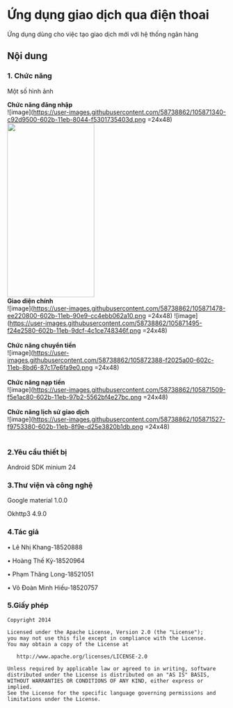 # Ứng dụng giao dịch qua điện thoai
Ứng dụng dùng cho việc tạo giao dịch mới với hệ thống ngân hàng
## Nội dung
### 1. Chức năng

Một số hình ảnh

**Chức năng đăng nhập**
</br>
![image](https://user-images.githubusercontent.com/58738862/105871340-c92d9500-602b-11eb-8044-f5301735403d.png =24x48) </br>
<image src="https://user-images.githubusercontent.com/58738862/105871340-c92d9500-602b-11eb-8044-f5301735403d.png" width="200" height="400"/>
</br>
**Giao diện chính**
</br>
![image](https://user-images.githubusercontent.com/58738862/105871478-ee220800-602b-11eb-90e9-cc4ebb062a10.png =24x48) 
![image](https://user-images.githubusercontent.com/58738862/105871495-f24e2580-602b-11eb-9dcf-4c1ce748346f.png =24x48) </br>
</br>
**Chức năng chuyển tiền** 
</br>
![image](https://user-images.githubusercontent.com/58738862/105872388-f2025a00-602c-11eb-8bd6-87c17e6fa9e0.png =24x48) </br>
</br>
**Chức năng nạp tiền**
</br>
![image](https://user-images.githubusercontent.com/58738862/105871509-f5e1ac80-602b-11eb-97b2-5562bf4e27bc.png =24x48) </br>
</br>
**Chức năng lịch sử giao dịch**
</br>
![image](https://user-images.githubusercontent.com/58738862/105871527-f9753380-602b-11eb-8f9e-d25e3820b1db.png =24x48) </br>
</br>
### 2.Yêu cầu thiết bị
Android SDK minium 24


### 3.Thư viện và công nghệ

Google material 1.0.0 

Okhttp3 4.9.0 </br>

### 4.Tác giả
•	Lê Nhị Khang-18520888

•	Hoàng Thế Kỷ-18520964

•	Phạm Thăng Long-18521051

•	Võ Đoàn Minh Hiếu-18520757

### 5.Giấy phép
```
Copyright 2014

Licensed under the Apache License, Version 2.0 (the "License");
you may not use this file except in compliance with the License.
You may obtain a copy of the License at

   http://www.apache.org/licenses/LICENSE-2.0

Unless required by applicable law or agreed to in writing, software
distributed under the License is distributed on an "AS IS" BASIS,
WITHOUT WARRANTIES OR CONDITIONS OF ANY KIND, either express or implied.
See the License for the specific language governing permissions and
limitations under the License.
```
